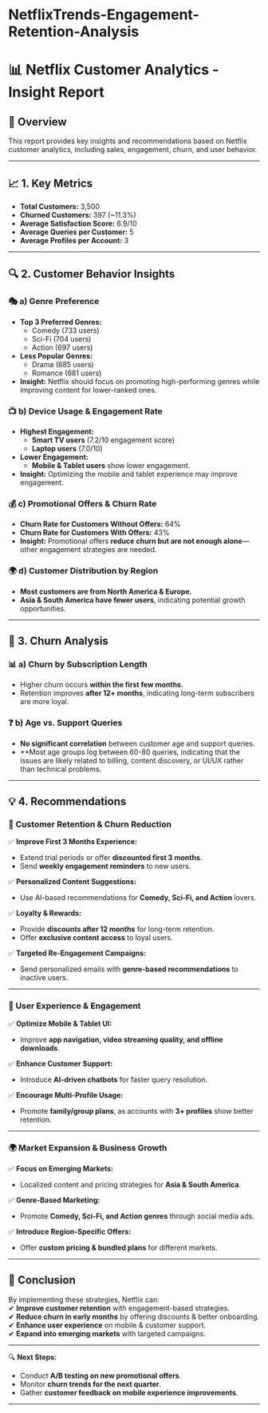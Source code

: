 # NetflixTrends-Engagement-Retention-Analysis
# 📊 Netflix Customer Analytics - Insight Report

## 📌 Overview  
This report provides key insights and recommendations based on Netflix customer analytics, including sales, engagement, churn, and user behavior.

---

## 📈 1. Key Metrics  

- **Total Customers:** 3,500  
- **Churned Customers:** 397 (~11.3%)  
- **Average Satisfaction Score:** 6.9/10  
- **Average Queries per Customer:** 5  
- **Average Profiles per Account:** 3  

---

## 🔍 2. Customer Behavior Insights  

### 🎭 a) Genre Preference  
- **Top 3 Preferred Genres:**  
  - Comedy (733 users)  
  - Sci-Fi (704 users)  
  - Action (697 users)  
- **Less Popular Genres:**  
  - Drama (685 users)  
  - Romance (681 users)  
- **Insight:** Netflix should focus on promoting high-performing genres while improving content for lower-ranked ones.

### 📺 b) Device Usage & Engagement Rate  
- **Highest Engagement:**  
  - **Smart TV users** (7.2/10 engagement score)  
  - **Laptop users** (7.0/10)  
- **Lower Engagement:**  
  - **Mobile & Tablet users** show lower engagement.  
- **Insight:** Optimizing the mobile and tablet experience may improve engagement.

### 💰 c) Promotional Offers & Churn Rate  
- **Churn Rate for Customers Without Offers:** 64%  
- **Churn Rate for Customers With Offers:** 43%  
- **Insight:** Promotional offers **reduce churn but are not enough alone**—other engagement strategies are needed.

### 🌍 d) Customer Distribution by Region  
- **Most customers are from North America & Europe.**  
- **Asia & South America have fewer users**, indicating potential growth opportunities.

---

## 🚨 3. Churn Analysis  

### 📊 a) Churn by Subscription Length  
- Higher churn occurs **within the first few months**.  
- Retention improves **after 12+ months**, indicating long-term subscribers are more loyal.  

### ❓ b) Age vs. Support Queries  
- **No significant correlation** between customer age and support queries.  
- **Most age groups log between 60-80 queries, indicating that the issues are likely related to billing, content discovery, or UI/UX rather than technical problems.  

---

## 💡 4. Recommendations  

### 🔄 Customer Retention & Churn Reduction  
✅ **Improve First 3 Months Experience:**  
   - Extend trial periods or offer **discounted first 3 months**.  
   - Send **weekly engagement reminders** to new users.  

✅ **Personalized Content Suggestions:**  
   - Use AI-based recommendations for **Comedy, Sci-Fi, and Action** lovers.  

✅ **Loyalty & Rewards:**  
   - Provide **discounts after 12 months** for long-term retention.  
   - Offer **exclusive content access** to loyal users.  

✅ **Targeted Re-Engagement Campaigns:**  
   - Send personalized emails with **genre-based recommendations** to inactive users.  

---

### 📱 User Experience & Engagement  
✅ **Optimize Mobile & Tablet UI:**  
   - Improve **app navigation, video streaming quality, and offline downloads**.  

✅ **Enhance Customer Support:**  
   - Introduce **AI-driven chatbots** for faster query resolution.  

✅ **Encourage Multi-Profile Usage:**  
   - Promote **family/group plans**, as accounts with **3+ profiles** show better retention.  

---

### 🌍 Market Expansion & Business Growth  
✅ **Focus on Emerging Markets:**  
   - Localized content and pricing strategies for **Asia & South America**.  

✅ **Genre-Based Marketing:**  
   - Promote **Comedy, Sci-Fi, and Action genres** through social media ads.  

✅ **Introduce Region-Specific Offers:**  
   - Offer **custom pricing & bundled plans** for different markets.  

---

## 📌 Conclusion  
By implementing these strategies, Netflix can:  
✔ **Improve customer retention** with engagement-based strategies.  
✔ **Reduce churn in early months** by offering discounts & better onboarding.  
✔ **Enhance user experience** on mobile & customer support.  
✔ **Expand into emerging markets** with targeted campaigns.  

---

🔍 **Next Steps:**  
- Conduct **A/B testing on new promotional offers**.  
- Monitor **churn trends for the next quarter**.  
- Gather **customer feedback on mobile experience improvements**.

---
  
